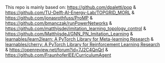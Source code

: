 This repo is mainly based on:
https://github.com/dpaletti/pop &
https://github.com/TU-Delft-AI-Energy-Lab/TOPGRID_MORL &
https://github.com/jonasrothfuss/ProMP &
https://github.com/bmanczak/runPowerNetworks &
https://github.com/matthijsdej/imitation_learning_topology_control &
https://github.com/MatthijsdeJ/GNN_PN_Imitation_Learning &
[learnables/learn2learn: A PyTorch Library for Meta-learning Research](https://github.com/learnables/learn2learn) &
[learnables/cherry: A PyTorch Library for Reinforcement Learning Research](https://github.com/learnables/cherry) &
https://openreview.net/forum?id=7J2C4QnQrl &
https://github.com/FraunhoferIEE/CurriculumAgent

